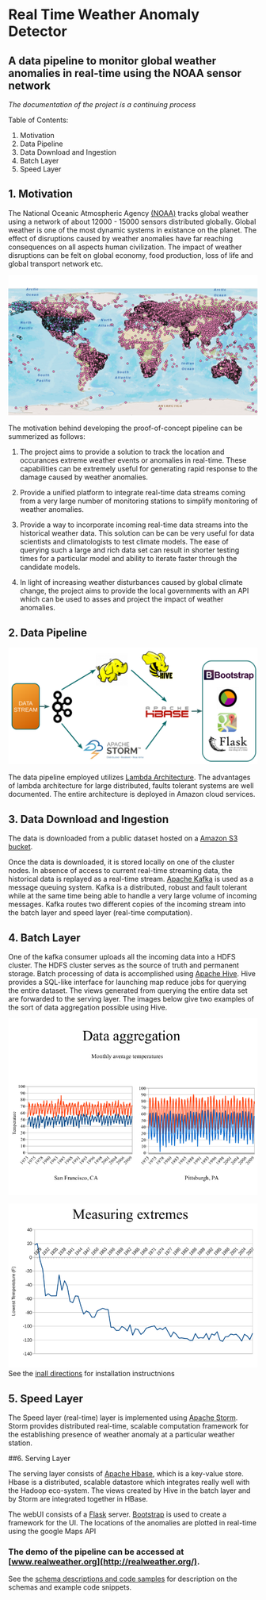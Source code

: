 Real Time Weather Anomaly Detector
==================================
## A data pipeline to monitor global weather anomalies in real-time using the NOAA sensor network

*The documentation of the project is a continuing process*

Table of Contents:

1. Motivation
2. Data Pipeline
3. Data Download and Ingestion 
4. Batch Layer
5. Speed Layer

## 1. Motivation

The National Oceanic Atmospheric Agency [(NOAA)](http://www.noaa.gov/) tracks global weather using a network of about 12000 - 15000 sensors distributed globally. Global weather is one of the most dynamic systems in existance on the planet. The effect of disruptions caused by weather anomalies have far reaching consequences on all aspects human civilization. The impact of weather disruptions can be felt on global economy, food production, loss of life and global transport network etc.

![](Images/Global_coverage.png "Locations of global monitoring stations ")

The motivation behind developing the proof-of-concept pipeline can be summerized as follows:

1. The project aims to provide a solution to track the location and occurances extreme weather events or anomalies in real-time. These  capabilities can be extremely useful for generating rapid response to the damage caused by weather anomalies. 

2. Provide a unified platform to integrate real-time data streams coming from a very large number of monitoring stations to simplify monitoring of weather anomalies.

3. Provide a way to incorporate incoming real-time data streams into the historical weather data. This solution can be can be very useful for data scientists and climatologists to test climate models. The ease of querying such a large and rich data set can result in shorter testing times for a particular model and ability to iterate faster through the candidate models.

4. In light of increasing weather disturbances caused by global climate change, the project aims to provide  the local governments with an API which can be used to asses and project the impact of weather anomalies. 



## 2. Data Pipeline

![](Images/Pipeline.png "The data pipeline deployed ")

The data pipeline employed utilizes [Lambda Architecture](https://en.wikipedia.org/wiki/Lambda_architecture). The advantages of lambda architecture for large distributed, faults tolerant systems are well documented. The entire architecture is deployed in Amazon cloud services.

## 3. Data Download and Ingestion

The data is downloaded from a public dataset hosted on a [Amazon S3 bucket](https://aws.amazon.com/datasets/2759).

Once the data is downloaded, it is stored locally on one of the cluster nodes. In absence of access to current real-time streaming data, the historical data is replayed as a real-time stream. [Apache Kafka](https://kafka.apache.org/) is used as a message queuing system. Kafka is a distributed, robust and fault tolerant while at the same time being able to handle a very large volume of incoming messages. Kafka routes two different copies of the incoming stream into the batch layer and speed layer (real-time computation).

## 4. Batch Layer

One of the kafka consumer uploads all the incoming data into a HDFS cluster. The HDFS cluster serves as the source of truth and permanent storage. Batch processing of data is accomplished using [Apache Hive](https://hive.apache.org/). Hive provides a SQL-like interface for launching map reduce jobs for querying the entire dataset. The views generated from querying the entire data set are forwarded to the serving layer. The images below give two examples of the sort of data aggregation possible using Hive.

![](Images/Batch1.png "Comparion between average monthly highs and lows for 1973 - 2009")

![](Images/Batch2.png "Lowest temperature of all the sensors for every year for 1973 -2009")
See the [inall directions](INSTALL.md) for installation instructnions

## 5. Speed Layer

The Speed layer (real-time) layer is implemented using [Apache Storm](https://storm.apache.org/). Storm provides distributed real-time, scalable computation framework for the establishing presence of weather anomaly at a particular weather station.

##6. Serving Layer

The serving layer consists of [Apache Hbase](https://hbase.apache.org/), which is a key-value store. Hbase is a distributed, scalable datastore which integrates really well with the Hadoop eco-system. The views created by Hive in the batch layer and by Storm are integrated together in HBase. 

The webUI consists of a [Flask](http://flask.pocoo.org/) server. [Bootstrap](http://getbootstrap.com/) is used to create a framework for the UI. The locations of the anomalies are plotted in real-time using the google Maps API

### The demo of the pipeline can be accessed at [www.realweather.org](http://realweather.org/).


See the [schema descriptions and code samples](SCHEMA.md) for description on the schemas and example code snippets.
